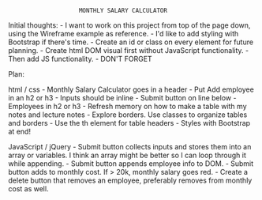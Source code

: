                         MONTHLY SALARY CALCULATOR
Initial thoughts:
    - I want to work on this project from top of the page down, using the Wireframe example as reference.
    - I'd like to add styling with Bootstrap if there's time.
    - Create an id or class on every element for future planning.
    - Create html DOM visual first without JavaScript functionality.
    - Then add JS functionality.
    - DON'T FORGET 

Plan: 

html / css
    - Monthly Salary Calculator goes in a header
    - Put Add employee in an h2 or h3
    - Inputs should be inline
    - Submit button on line below
    - Employees in h2 or h3
    - Refresh memory on how to make a table with my notes and lecture notes
    - Explore borders. Use classes to organize tables and borders
    - Use the th element for table headers
    - Styles with Bootstrap at end!

JavaScript / jQuery
    - Submit button collects inputs and stores them into an array or variables. I think an array might be better so I can loop through it while appending.
    - Submit button appends employee info to DOM.
    - Submit button adds to monthly cost. If > 20k, monthly salary goes red.
    - Create a delete button that removes an employee, preferably removes from monthly cost as well.